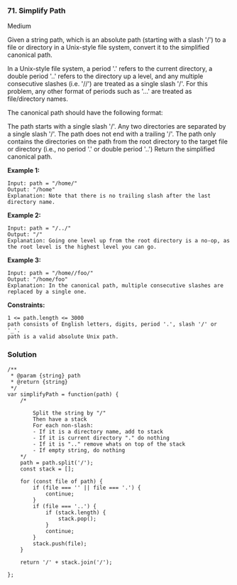 ### 71. Simplify Path
Medium

Given a string path, which is an absolute path (starting with a slash '/') to a file or directory in a Unix-style file system, convert it to the simplified canonical path.

In a Unix-style file system, a period '.' refers to the current directory, a double period '..' refers to the directory up a level, and any multiple consecutive slashes (i.e. '//') are treated as a single slash '/'. For this problem, any other format of periods such as '...' are treated as file/directory names.

The canonical path should have the following format:

The path starts with a single slash '/'.
Any two directories are separated by a single slash '/'.
The path does not end with a trailing '/'.
The path only contains the directories on the path from the root directory to the target file or directory (i.e., no period '.' or double period '..')
Return the simplified canonical path.

**Example 1:**
```
Input: path = "/home/"
Output: "/home"
Explanation: Note that there is no trailing slash after the last directory name.
```

**Example 2:**
```
Input: path = "/../"
Output: "/"
Explanation: Going one level up from the root directory is a no-op, as the root level is the highest level you can go.
```

**Example 3:**
```
Input: path = "/home//foo/"
Output: "/home/foo"
Explanation: In the canonical path, multiple consecutive slashes are replaced by a single one.
``` 

**Constraints:**
```
1 <= path.length <= 3000
path consists of English letters, digits, period '.', slash '/' or '_'.
path is a valid absolute Unix path.
```

### Solution
```
/**
 * @param {string} path
 * @return {string}
 */
var simplifyPath = function(path) {
    /*
    
        Split the string by "/"
        Then have a stack
        For each non-slash:
        - If it is a directory name, add to stack
        - If it is current directory "." do nothing
        - If it is ".." remove whats on top of the stack
        - If empty string, do nothing
    */
    path = path.split('/');
    const stack = [];
    
    for (const file of path) {
        if (file === '' || file === '.') {
            continue;
        }
        if (file === '..') {
            if (stack.length) {
                stack.pop();    
            }
            continue;
        }
        stack.push(file);
    }
    
    return '/' + stack.join('/');
    
};
```
